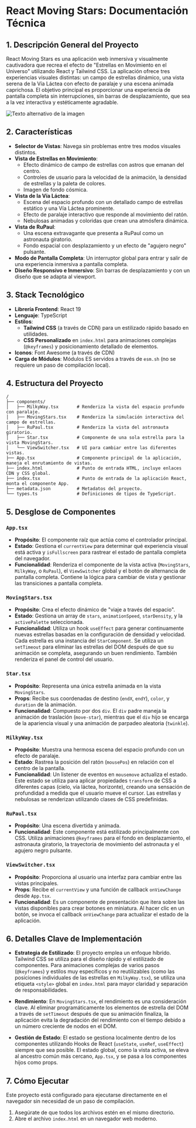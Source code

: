 # React Moving Stars: Documentación Técnica

## 1. Descripción General del Proyecto

React Moving Stars es una aplicación web inmersiva y visualmente cautivadora que recrea el efecto de "Estrellas en Movimiento en el Universo" utilizando React y Tailwind CSS. La aplicación ofrece tres experiencias visuales distintas: un campo de estrellas dinámico, una vista serena de la Vía Láctea con efecto de paralaje y una escena animada caprichosa. El objetivo principal es proporcionar una experiencia de pantalla completa sin interrupciones, sin barras de desplazamiento, que sea a la vez interactiva y estéticamente agradable.

![Texto alternativo de la imagen](https://2025-contenido.vercel.app/09/react-interactive-starfield.png)

## 2. Características

- **Selector de Vistas**: Navega sin problemas entre tres modos visuales distintos.
- **Vista de Estrellas en Movimiento**:
  - Efecto dinámico de campo de estrellas con astros que emanan del centro.
  - Controles de usuario para la velocidad de la animación, la densidad de estrellas y la paleta de colores.
  - Imagen de fondo cósmica.
- **Vista de la Vía Láctea**:
  - Escena del espacio profundo con un detallado campo de estrellas estático y una Vía Láctea prominente.
  - Efecto de paralaje interactivo que responde al movimiento del ratón.
  - Nebulosas animadas y coloridas que crean una atmósfera dinámica.
- **Vista de RuPaul**:
  - Una escena extravagante que presenta a RuPaul como un astronauta giratorio.
  - Fondo espacial con desplazamiento y un efecto de "agujero negro" pulsante.
- **Modo de Pantalla Completa**: Un interruptor global para entrar y salir de una experiencia inmersiva a pantalla completa.
- **Diseño Responsivo e Inmersivo**: Sin barras de desplazamiento y con un diseño que se adapta al viewport.

## 3. Stack Tecnológico

- **Librería Frontend**: React 19
- **Lenguaje**: TypeScript
- **Estilos**:
  - **Tailwind CSS** (a través de CDN) para un estilizado rápido basado en utilidades.
  - **CSS Personalizado** en `index.html` para animaciones complejas (`@keyframes`) y posicionamiento detallado de elementos.
- **Iconos**: Font Awesome (a través de CDN)
- **Carga de Módulos**: Módulos ES servidos a través de `esm.sh` (no se requiere un paso de compilación local).

## 4. Estructura del Proyecto

```
/
├── components/
│   ├── MilkyWay.tsx       # Renderiza la vista del espacio profundo con paralaje.
│   ├── MovingStars.tsx    # Renderiza la simulación interactiva del campo de estrellas.
│   ├── RuPaul.tsx         # Renderiza la vista del astronauta giratorio.
│   ├── Star.tsx           # Componente de una sola estrella para la vista MovingStars.
│   └── ViewSwitcher.tsx   # UI para cambiar entre las diferentes vistas.
├── App.tsx                # Componente principal de la aplicación, maneja el enrutamiento de vistas.
├── index.html             # Punto de entrada HTML, incluye enlaces CDN y CSS global.
├── index.tsx              # Punto de entrada de la aplicación React, monta el componente App.
├── metadata.json          # Metadatos del proyecto.
└── types.ts               # Definiciones de tipos de TypeScript.
```

## 5. Desglose de Componentes

### `App.tsx`

- **Propósito**: El componente raíz que actúa como el controlador principal.
- **Estado**: Gestiona el `currentView` para determinar qué experiencia visual está activa y `isFullscreen` para rastrear el estado de pantalla completa del navegador.
- **Funcionalidad**: Renderiza el componente de la vista activa (`MovingStars`, `MilkyWay`, o `RuPaul`), el `ViewSwitcher` global y el botón de alternancia de pantalla completa. Contiene la lógica para cambiar de vista y gestionar las transiciones a pantalla completa.

### `MovingStars.tsx`

- **Propósito**: Crea el efecto dinámico de "viaje a través del espacio".
- **Estado**: Gestiona un array de `stars`, `animationSpeed`, `starDensity`, y la `activePalette` seleccionada.
- **Funcionalidad**: Utiliza un hook `useEffect` para generar continuamente nuevas estrellas basadas en la configuración de densidad y velocidad. Cada estrella es una instancia del `StarComponent`. Se utiliza un `setTimeout` para eliminar las estrellas del DOM después de que su animación se completa, asegurando un buen rendimiento. También renderiza el panel de control del usuario.

### `Star.tsx`

- **Propósito**: Representa una única estrella animada en la vista `MovingStars`.
- **Props**: Recibe sus coordenadas de destino (`endX`, `endY`), `color`, y `duration` de la animación.
- **Funcionalidad**: Compuesto por dos `div`. El `div` padre maneja la animación de traslación (`move-star`), mientras que el `div` hijo se encarga de la apariencia visual y una animación de parpadeo aleatoria (`twinkle`).

### `MilkyWay.tsx`

- **Propósito**: Muestra una hermosa escena del espacio profundo con un efecto de paralaje.
- **Estado**: Rastrea la posición del ratón (`mousePos`) en relación con el centro de la pantalla.
- **Funcionalidad**: Un listener de eventos en `mousemove` actualiza el estado. Este estado se utiliza para aplicar propiedades `transform` de CSS a diferentes capas (cielo, vía láctea, horizonte), creando una sensación de profundidad a medida que el usuario mueve el cursor. Las estrellas y nebulosas se renderizan utilizando clases de CSS predefinidas.

### `RuPaul.tsx`

- **Propósito**: Una escena divertida y animada.
- **Funcionalidad**: Este componente está estilizado principalmente con CSS. Utiliza animaciones `@keyframes` para el fondo en desplazamiento, el astronauta giratorio, la trayectoria de movimiento del astronauta y el agujero negro pulsante.

### `ViewSwitcher.tsx`

- **Propósito**: Proporciona al usuario una interfaz para cambiar entre las vistas principales.
- **Props**: Recibe el `currentView` y una función de callback `onViewChange` desde `App.tsx`.
- **Funcionalidad**: Es un componente de presentación que itera sobre las vistas disponibles para crear botones en miniatura. Al hacer clic en un botón, se invoca el callback `onViewChange` para actualizar el estado de la aplicación.

## 6. Detalles Clave de Implementación

- **Estrategia de Estilizado**: El proyecto emplea un enfoque híbrido. Tailwind CSS se utiliza para el diseño rápido y el estilizado de componentes. Para animaciones complejas de varios pasos (`@keyframes`) y estilos muy específicos y no reutilizables (como las posiciones individuales de las estrellas en `MilkyWay.tsx`), se utiliza una etiqueta `<style>` global en `index.html` para mayor claridad y separación de responsabilidades.

- **Rendimiento**: En `MovingStars.tsx`, el rendimiento es una consideración clave. Al eliminar programáticamente los elementos de estrella del DOM a través de `setTimeout` después de que su animación finaliza, la aplicación evita la degradación del rendimiento con el tiempo debido a un número creciente de nodos en el DOM.

- **Gestión de Estado**: El estado se gestiona localmente dentro de los componentes utilizando Hooks de React (`useState`, `useRef`, `useEffect`) siempre que sea posible. El estado global, como la vista activa, se eleva al ancestro común más cercano, `App.tsx`, y se pasa a los componentes hijos como props.

## 7. Cómo Ejecutar

Este proyecto está configurado para ejecutarse directamente en el navegador sin necesidad de un paso de compilación.

1.  Asegúrate de que todos los archivos estén en el mismo directorio.
2.  Abre el archivo `index.html` en un navegador web moderno.
